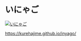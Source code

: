 # いにゃご
[![いにゃご](https://github.com/kurehajime/inyago/assets/4569916/55d5feda-8d8f-4529-ba68-d4b34d4df68e)](https://kurehajime.github.io/inyago/)


https://kurehajime.github.io/inyago/
